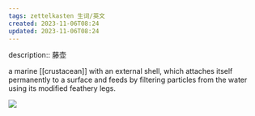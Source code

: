 ```yaml
---
tags: zettelkasten 生词/英文
created: 2023-11-06T08:24
updated: 2023-11-06T08:24
---
```


description:: 藤壶

a marine [[crustacean]] with an external shell, which attaches itself permanently to a surface and feeds by filtering particles from the water using its modified feathery legs.

![](https://wiki-gateway.eudic.net/wikipedia_en/I/m/Anim1032_-_Flickr_-_NOAA_Photo_Library.jpg)